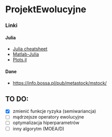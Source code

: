 # ProjektEwolucyjne


### Linki
#### Julia
- [Julia cheatsheet](https://cheatsheet.juliadocs.org/)
- [Matlab-Julia](https://cheatsheets.quantecon.org/)
- [Plots.jl](https://github.com/sswatson/cheatsheets/blob/master/plotsjl-cheatsheet.pdf)

#### Dane
- https://info.bossa.pl/pub/metastock/mstock/


## TO DO:

- [x] zmienić funkcje ryzyka (semiwariancja)
- [ ] mądrzejsze operatory ewolucyjne
- [ ] optymalizacja hiperparametrów
- [ ] inny algorytm (MOEA/D)
